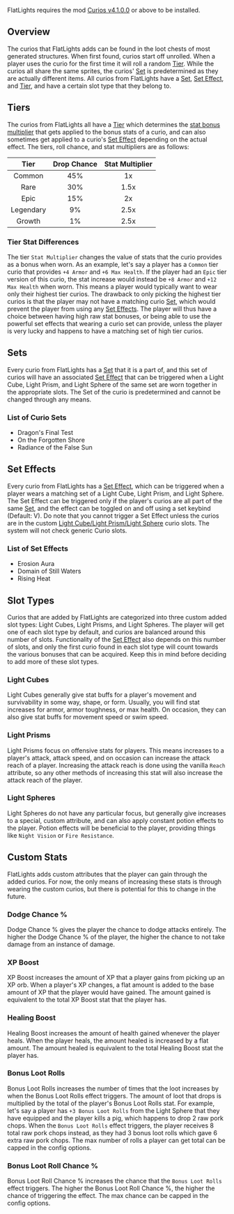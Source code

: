 FlatLights requires the mod [Curios v4.1.0.0](https://www.curseforge.com/minecraft/mc-mods/curios/files/4419403) or above to be installed.

## Overview
The curios that FlatLights adds can be found in the loot chests of most generated structures. When first found, curios start off unrolled. When a player uses the curio for the first time it will roll a random [Tier](#tiers). While the curios all share the same sprites, the curios' [Set](#sets) is predetermined as they are actually different items. All curios from FlatLights have a [Set](#sets), [Set Effect](#set-effects), and [Tier](#tiers), and have a certain slot type that they belong to.

## Tiers
The curios from FlatLights all have a [Tier](#tiers) which determines the [stat bonus multiplier](#tier-stat-differences) that gets applied to the bonus stats of a curio, and can also sometimes get applied to a curio's [Set Effect](#set-effects) depending on the actual effect. The tiers, roll chance, and stat multipliers are as follows:

|    Tier    | Drop Chance | Stat Multiplier  |
|:----------:|:-----------:|:----------------:|
|   Common   |     45%     |        1x        |
|    Rare    |     30%     |       1.5x       |
|    Epic    |     15%     |        2x        |
| Legendary  |     9%      |       2.5x       |
|   Growth   |     1%      |       2.5x       |

### Tier Stat Differences
The tier `Stat Multiplier` changes the value of stats that the curio provides as a bonus when worn. As an example, let's say a player has a `Common` tier curio that provides `+4 Armor` and `+6 Max Health`. If the player had an `Epic` tier version of this curio, the stat increase would instead be `+8 Armor` and `+12 Max Health` when worn. This means a player would typically want to wear only their highest tier curios. The drawback to only picking the highest tier curios is that the player may not have a matching curio [Set](#sets), which would prevent the player from using any [Set Effects](#set-effects). The player will thus have a choice between having high raw stat bonuses, or being able to use the powerful set effects that wearing a curio set can provide, unless the player is very lucky and happens to have a matching set of high tier curios.

## Sets
Every curio from FlatLights has a [Set](#sets) that it is a part of, and this set of curios will have an associated [Set Effect](#set-effects) that can be triggered when a Light Cube, Light Prism, and Light Sphere of the same set are worn together in the appropriate slots. The Set of the curio is predetermined and cannot be changed through any means.

### List of Curio Sets
- Dragon's Final Test
- On the Forgotten Shore
- Radiance of the False Sun

## Set Effects
Every curio from FlatLights has a [Set Effect](#set-effects), which can be triggered when a player wears a matching set of a Light Cube, Light Prism, and Light Sphere. The Set Effect can be triggered only if the player's curios are all part of the same [Set](#sets), and the effect can be toggled on and off using a set keybind (Default: V). Do note that you cannot trigger a Set Effect unless the curios are in the custom [Light Cube/Light Prism/Light Sphere](#slot-types) curio slots. The system will not check generic Curio slots.

### List of Set Effects
- Erosion Aura
- Domain of Still Waters
- Rising Heat

## Slot Types
Curios that are added by FlatLights are categorized into three custom added slot types: Light Cubes, Light Prisms, and Light Spheres. The player will get one of each slot type by default, and curios are balanced around this number of slots. Functionality of the [Set Effect](#set-effects) also depends on this number of slots, and only the first curio found in each slot type will count towards the various bonuses that can be acquired. Keep this in mind before deciding to add more of these slot types.

### Light Cubes
Light Cubes generally give stat buffs for a player's movement and survivability in some way, shape, or form. Usually, you will find stat increases for armor, armor toughness, or max health. On occasion, they can also give stat buffs for movement speed or swim speed. 

### Light Prisms
Light Prisms focus on offensive stats for players. This means increases to a player's attack, attack speed, and on occasion can increase the attack reach of a player. Increasing the attack reach is done using the vanilla `Reach` attribute, so any other methods of increasing this stat will also increase the attack reach of the player.

### Light Spheres
Light Spheres do not have any particular focus, but generally give increases to a special, custom attribute, and can also apply constant potion effects to the player. Potion effects will be beneficial to the player, providing things like `Night Vision` or `Fire Resistance`.

## Custom Stats
FlatLights adds custom attributes that the player can gain through the added curios. For now, the only means of increasing these stats is through wearing the custom curios, but there is potential for this to change in the future.

### Dodge Chance %
Dodge Chance % gives the player the chance to dodge attacks entirely. The higher the Dodge Chance % of the player, the higher the chance to not take damage from an instance of damage.

### XP Boost
XP Boost increases the amount of XP that a player gains from picking up an XP orb. When a player's XP changes, a flat amount is added to the base amount of XP that the player would have gained. The amount gained is equivalent to the total XP Boost stat that the player has.

### Healing Boost
Healing Boost increases the amount of health gained whenever the player heals. When the player heals, the amount healed is increased by a flat amount. The amount healed is equivalent to the total Healing Boost stat the player has.

### Bonus Loot Rolls
Bonus Loot Rolls increases the number of times that the loot increases by when the Bonus Loot Rolls effect triggers. The amount of loot that drops is multiplied by the total of the player's Bonus Loot Rolls stat. For example, let's say a player has `+3 Bonus Loot Rolls` from the Light Sphere that they have equipped and the player kills a pig, which happens to drop 2 raw pork chops. When the `Bonus Loot Rolls` effect triggers, the player receives 8 total raw pork chops instead, as they had 3 bonus loot rolls which gave 6 extra raw pork chops. The max number of rolls a player can get total can be capped in the config options.

### Bonus Loot Roll Chance %
Bonus Loot Roll Chance % increases the chance that the `Bonus Loot Rolls` effect triggers. The higher the Bonus Loot Roll Chance %, the higher the chance of triggering the effect. The max chance can be capped in the config options.

